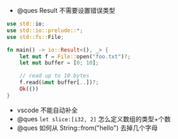 - @ques Result 不需要设置错误类型

```rs
use std::io;
use std::io::prelude::*;
use std::fs::File;

fn main() -> io::Result<(), _> {
    let mut f = File::open("foo.txt")?;
    let mut buffer = [0; 10];

    // read up to 10 bytes
    f.read(&mut buffer[..])?;
    Ok(())
}
```

- vscode 不能自动补全
- @ques `let slice:[i32, 2]` 怎么定义数组的类型+个数
- @ques 如何从 String::from("hello") 去掉几个字母

